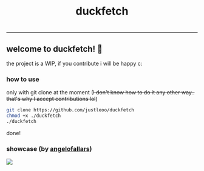 <center><h1>duckfetch<h1></center>
<hr>

## welcome to duckfetch! 🦆

the project is a WIP, if you contribute i will be happy c:

### how to use

only with git clone at the moment (~~I don't know how to do it any other way.. that's why I accept contributions lol~~)

```bash
git clone https://github.com/justleoo/duckfetch
chmod +x ./duckfetch
./duckfetch
```

done!

### showcase (by [angelofallars](https://github.com/angelofallars))

<img src="https://user-images.githubusercontent.com/39676098/152470945-01d0cf4f-16a2-4240-a3e9-facd144220d5.png">
